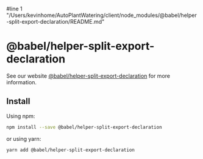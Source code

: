 #line 1 "/Users/kevinhome/AutoPlantWatering/client/node_modules/@babel/helper-split-export-declaration/README.md"
# @babel/helper-split-export-declaration

> 

See our website [@babel/helper-split-export-declaration](https://babeljs.io/docs/babel-helper-split-export-declaration) for more information.

## Install

Using npm:

```sh
npm install --save @babel/helper-split-export-declaration
```

or using yarn:

```sh
yarn add @babel/helper-split-export-declaration
```
